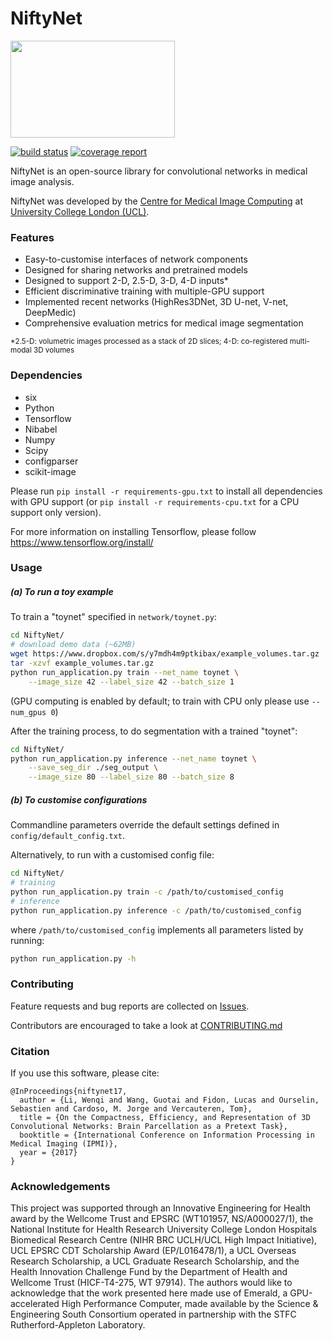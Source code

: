 # NiftyNet
<img src="https://cmiclab.cs.ucl.ac.uk/CMIC/NiftyNet/raw/master/niftynet-logo.png" width="263" height="155">

[![build status](https://cmiclab.cs.ucl.ac.uk/CMIC/NiftyNet/badges/master/build.svg)](https://cmiclab.cs.ucl.ac.uk/CMIC/NiftyNet/commits/master)
[![coverage report](https://cmiclab.cs.ucl.ac.uk/CMIC/NiftyNet/badges/master/coverage.svg)](https://cmiclab.cs.ucl.ac.uk/CMIC/NiftyNet/commits/master)

NiftyNet is an open-source library for convolutional networks in medical image analysis.

NiftyNet was developed by the [Centre for Medical Image Computing][cmic] at
[University College London (UCL)][ucl].

### Features
* Easy-to-customise interfaces of network components
* Designed for sharing networks and pretrained models
* Designed to support 2-D, 2.5-D, 3-D, 4-D inputs*
* Efficient discriminative training with multiple-GPU support
* Implemented recent networks (HighRes3DNet, 3D U-net, V-net, DeepMedic)
* Comprehensive evaluation metrics for medical image segmentation

 <sup>*2.5-D: volumetric images processed as a stack of 2D slices;
4-D: co-registered multi-modal 3D volumes</sup>

### Dependencies
* six
* Python
* Tensorflow
* Nibabel
* Numpy
* Scipy
* configparser
* scikit-image

Please run `pip install -r requirements-gpu.txt` to install all dependencies
with GPU support (or `pip install -r requirements-cpu.txt` for a CPU support
only version).

For more information on installing Tensorflow, please follow
https://www.tensorflow.org/install/


### Usage
##### (a) To run a toy example
To train a "toynet" specified in `network/toynet.py`:
``` sh
cd NiftyNet/
# download demo data (~62MB)
wget https://www.dropbox.com/s/y7mdh4m9ptkibax/example_volumes.tar.gz
tar -xzvf example_volumes.tar.gz
python run_application.py train --net_name toynet \
    --image_size 42 --label_size 42 --batch_size 1
```
(GPU computing is enabled by default; to train with CPU only please use `--num_gpus 0`)

After the training process, to do segmentation with a trained "toynet":
``` sh
cd NiftyNet/
python run_application.py inference --net_name toynet \
    --save_seg_dir ./seg_output \
    --image_size 80 --label_size 80 --batch_size 8
```
##### (b) To customise configurations
Commandline parameters override the default settings defined in `config/default_config.txt`.

Alternatively, to run with a customised config file:

``` sh
cd NiftyNet/
# training
python run_application.py train -c /path/to/customised_config
# inference
python run_application.py inference -c /path/to/customised_config
```
where `/path/to/customised_config` implements all parameters listed by running:
```sh
python run_application.py -h
```



### Contributing
Feature requests and bug reports are collected on [Issues](https://cmiclab.cs.ucl.ac.uk/CMIC/NiftyNet/issues).

Contributors are encouraged to take a look at [CONTRIBUTING.md](./CONTRIBUTING.md)

### Citation
If you use this software, please cite:
```
@InProceedings{niftynet17,
  author = {Li, Wenqi and Wang, Guotai and Fidon, Lucas and Ourselin, Sebastien and Cardoso, M. Jorge and Vercauteren, Tom},
  title = {On the Compactness, Efficiency, and Representation of 3D Convolutional Networks: Brain Parcellation as a Pretext Task},
  booktitle = {International Conference on Information Processing in Medical Imaging (IPMI)},
  year = {2017}
}
```


### Acknowledgements
This project was supported through an Innovative Engineering for Health award by
the Wellcome Trust and EPSRC (WT101957, NS/A000027/1), the National Institute
for Health Research University College London Hospitals Biomedical Research
Centre (NIHR BRC UCLH/UCL High Impact Initiative), UCL EPSRC CDT Scholarship
Award (EP/L016478/1), a UCL Overseas Research Scholarship, a UCL Graduate
Research Scholarship, and the Health Innovation Challenge Fund by the
Department of Health and Wellcome Trust (HICF-T4-275, WT 97914). The authors
would like to acknowledge that the work presented here made use of Emerald, a
GPU-accelerated High Performance Computer, made available by the Science &
Engineering South Consortium operated in partnership with the STFC
Rutherford-Appleton Laboratory.

[cmic]: http://cmic.cs.ucl.ac.uk
[ucl]: http://www.ucl.ac.uk

